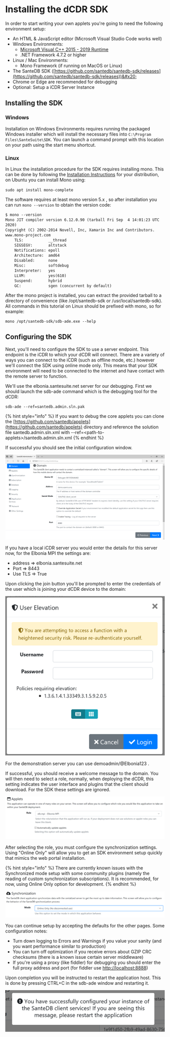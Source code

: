 # Installing the dCDR SDK

In order to start writing your own applets you're going to need the following environment setup:

* An HTML & JavaScript editor (Microsoft Visual Studio Code works well)
* Windows Environments:
  * [Microsoft Visual C++ 2015 - 2019 Runtime](https://download.visualstudio.microsoft.com/download/pr/3b070396-b7fb-4eee-aa8b-102a23c3e4f4/40EA2955391C9EAE3E35619C4C24B5AAF3D17AEAA6D09424EE9672AA9372AEED/VC\_redist.x64.exe)
  * .NET Framework 4.7.2 or higher
* Linux / Mac Environments:
  * Mono Framework (if running on MacOS or Linux)&#x20;
* The SanteDB SDK ([https://github.com/santedb/santedb-sdk/releases](https://github.com/santedb/santedb-sdk/releases))&#x20;
* Chrome or Edge are recommended for debugging
* Optional: Setup a iCDR Server Instance

## Installing the SDK

### Windows

Installation on Windows Environments requires running the packaged Windows installer which will install the necessary files into `C:\Program Files\SanteSuite\SDK`. You can launch a command prompt with this location on your path using the start menu shortcut.

### Linux

In Linux the installation procedure for the SDK requires installing mono. This can be done by following the [Installation Instructions](https://www.mono-project.com/download/stable/#download-lin) for your distribution, on Ubuntu you can install Mono using:

`sudo apt install mono-complete`

The software requires at least mono version 5.x , so after installation you can run `mono --version` to obtain the version code:

```
$ mono --version
Mono JIT compiler version 6.12.0.90 (tarball Fri Sep  4 14:01:23 UTC 2020)
Copyright (C) 2002-2014 Novell, Inc, Xamarin Inc and Contributors. www.mono-project.com
    TLS:           __thread
    SIGSEGV:       altstack
    Notifications: epoll
    Architecture:  amd64
    Disabled:      none
    Misc:          softdebug 
    Interpreter:   yes
    LLVM:          yes(610)
    Suspend:       hybrid
    GC:            sgen (concurrent by default)
```

After the mono project is installed, you can extract the provided tarball to a directory of convenience (like /opt/santedb-sdk or /usr/local/santedb-sdk). All commands in this tutorial on Linux should be prefixed with mono, so for example:

```
mono /opt/santedb-sdk/sdb-ade.exe --help
```

## Configuring the SDK

Next, you'll need to configure the SDK to use a server endpoint. This endpoint is the iCDR to which your dCDR will connect. There are a variety of ways you can connect to the iCDR (such as offline mode, etc.) however we'll connect the SDK using online mode only. This means that your SDK environment will need to be connected to the internet and have contact with the remote server to function.

We'll use the elbonia.santesuite.net server for our debugging. First we should launch the sdb-ade command which is the debugging tool for the dCDR:

```
sdb-ade --ref=santedb.admin.sln.pak
```

{% hint style="info" %}
If you want to debug the core applets you can clone the [https://github.com/santedb/applets](https://github.com/santedb/applets) directory and reference the solution file santedb.admin.sln.xml with --ref=\<path-to-applets>/santedb.admin.sln.xml
{% endhint %}

If successful you should see the initial configuration window.

![](<../../../.gitbook/assets/image (196).png>)

If you have a local iCDR server you would enter the details for this server now, for the Elbonia MPI the settings are:

* address => elbonia.santesuite.net
* Port => 8443
* Use TLS => True

Upon clicking the join button you'll be prompted to enter the credentials of the user which is joining your dCDR device to the domain:

![](<../../../.gitbook/assets/image (197).png>)

For the demonstration server you can use demoadmin/@Elbonia123 .

If successful, you should receive a welcome message to the domain. You will then need to select a role, normally, when deploying the dCDR, this setting indicates the user interface and plugins that the client should download. For the SDK these settings are ignored.

![](<../../../.gitbook/assets/image (194).png>)

After selecting the role, you must configure the synchronization settings. Using "Online Only" will allow you to get an SDK environment setup quickly that mimics the web portal installation.

{% hint style="info" %}
There are currently known issues with the Synchronized mode setup with some community plugins (namely the reading of custom synchronization subscriptions). It is recommended, for now, using Online Only option for development.
{% endhint %}

![](<../../../.gitbook/assets/image (190).png>)

You can continue setup by accepting the defaults for the other pages. Some configuration notes:

* Turn down logging to Errors and Warnings if you value your sanity (and you want performance similar to production)
* You can turn off optimization if you receive errors about GZIP CRC checksums (there is a known issue certain server middleware)
* If you're using a proxy (like fiddler) for debugging you should enter the full proxy address and port (for fiddler use [http://localhost:8888](http://localhost:8888))

Upon completion you will be instructed to restart the application host. This is done by pressing CTRL+C in the sdb-ade window and restarting it.

![](<../../../.gitbook/assets/image (189).png>)


